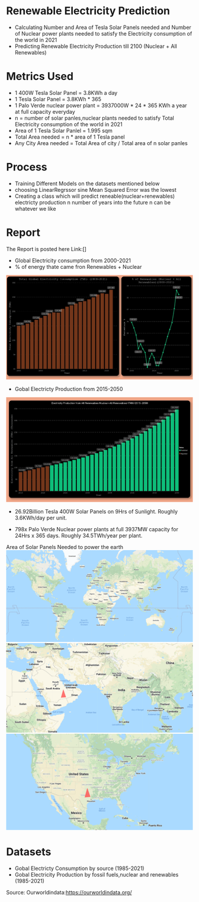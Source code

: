 # Renewable Electricity Prediction
* Calculating Number and Area of Tesla Solar Panels needed and Number of Nuclear power plants needed to satisfy the Electricity consumption of the world in 2021
* Predicting Renewable Electricity Production till 2100 (Nuclear + All Renewables)

# Metrics Used
* 1 400W Tesla Solar Panel = 3.8KWh a day
* 1 Tesla Solar Panel = 3.8KWh * 365 
* 1 Palo Verde nuclear power plant = 3937000W * 24 * 365 KWh a year at full capacity everyday
* n = number of solar panles,nuclear plants needed to satisfy Total Electricity consumption of the world in 2021
* Area of 1 Tesla Solar Panlel =  1.995 sqm
* Total Area needed = n * area of 1 Tesla panel
* Any City Area needed =  Total Area of city / Total area of n solar panles 

# Process
* Training Different Models on the datasets mentioned below 
* choosing LinearRegrssor sine Mean Squared Error was the lowest 
* Creating a class which will predict reneable(nuclear+renewables) electricty production n number of years into the future
n can be whatever we like 

# Report
The Report is posted here Link:[]

* Global Electricity consumption from 2000-2021 
* % of energy thate came fron Renewables + Nuclear 

<img src="EnergyChartsReport_page-0002.jpg">

* Gobal Electricty Production from 2015-2050

<img src="EnergyChartsReport_page-0001.jpg">

* 26.92Billion Tesla 400W Solar Panels on 9Hrs of Sunlight. Roughly 3.6KWh/day per unit.

* 798x Palo Verde Nuclear power plants at full 3937MW capacity for 24Hrs x 365 days. Roughly 34.5TWh/year per plant.

Area of Solar Panels Needed to power the earth 
<img src="Screenshot 2022-05-15 024822.png">
<img src="Screenshot 2022-05-15 024726.png">
<img src="Screenshot 2022-05-15 024641.png">



# Datasets 
* Gobal Electricty Consumption by source (1985-2021)
* Gobal Electricity Production by fossil fuels,nuclear and renewables (1985-2021)

Source:
Ourworldindata:https://ourworldindata.org/
